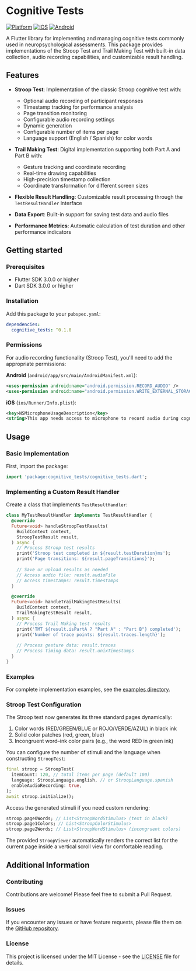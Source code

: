 # Cognitive Tests

[![Platform](https://img.shields.io/badge/platform-flutter-blue)](https://flutter.dev)
[![iOS](https://img.shields.io/badge/iOS-supported-green)](https://developer.apple.com/ios/)
[![Android](https://img.shields.io/badge/Android-supported-green)](https://developer.android.com/)

A Flutter library for implementing and managing cognitive tests commonly used in neuropsychological assessments. This package provides implementations of the Stroop Test and Trail Making Test with built-in data collection, audio recording capabilities, and customizable result handling.

## Features

- **Stroop Test**: Implementation of the classic Stroop cognitive test with:
  - Optional audio recording of participant responses
  - Timestamp tracking for performance analysis
  - Page transition monitoring
  - Configurable audio recording settings
  - Dynamic generation
  - Configurable number of items per page
  - Language support (English / Spanish) for color words

- **Trail Making Test**: Digital implementation supporting both Part A and Part B with:
  - Gesture tracking and coordinate recording
  - Real-time drawing capabilities
  - High-precision timestamp collection
  - Coordinate transformation for different screen sizes

- **Flexible Result Handling**: Customizable result processing through the `TestResultHandler` interface
- **Data Export**: Built-in support for saving test data and audio files
- **Performance Metrics**: Automatic calculation of test duration and other performance indicators

## Getting started

### Prerequisites

- Flutter SDK 3.0.0 or higher
- Dart SDK 3.0.0 or higher

### Installation

Add this package to your `pubspec.yaml`:

```yaml
dependencies:
  cognitive_tests: ^0.1.0
```

### Permissions

For audio recording functionality (Stroop Test), you'll need to add the appropriate permissions:

**Android** (`android/app/src/main/AndroidManifest.xml`):
```xml
<uses-permission android:name="android.permission.RECORD_AUDIO" />
<uses-permission android:name="android.permission.WRITE_EXTERNAL_STORAGE" />
```

**iOS** (`ios/Runner/Info.plist`):
```xml
<key>NSMicrophoneUsageDescription</key>
<string>This app needs access to microphone to record audio during cognitive tests.</string>
```

## Usage

### Basic Implementation

First, import the package:

```dart
import 'package:cognitive_tests/cognitive_tests.dart';
```

### Implementing a Custom Result Handler

Create a class that implements `TestResultHandler`:

```dart
class MyTestResultHandler implements TestResultHandler {
  @override
  Future<void> handleStroopTestResults(
    BuildContext context,
    StroopTestResult result,
  ) async {
    // Process Stroop test results
    print('Stroop test completed in ${result.testDuration}ms');
    print('Page transitions: ${result.pageTransitions}');
    
    // Save or upload results as needed
    // Access audio file: result.audioFile
    // Access timestamps: result.timestamps
  }

  @override
  Future<void> handleTrailMakingTestResults(
    BuildContext context,
    TrailMakingTestResult result,
  ) async {
    // Process Trail Making test results
    print('TMT ${result.isPartA ? "Part A" : "Part B"} completed');
    print('Number of trace points: ${result.traces.length}');
    
    // Process gesture data: result.traces
    // Process timing data: result.unixTimestamps
  }
}
```

### Examples

For complete implementation examples, see the [examples directory](example/).

### Stroop Test Configuration

The Stroop test now generates its three standard pages dynamically:

1. Color words (RED/GREEN/BLUE or ROJO/VERDE/AZUL) in black ink
2. Solid color patches (red, green, blue)
3. Incongruent word–ink color pairs (e.g., the word RED in green ink)

You can configure the number of stimuli and the language when constructing `StroopTest`:

```dart
final stroop = StroopTest(
  itemCount: 120, // total items per page (default 100)
  language: StroopLanguage.english, // or StroopLanguage.spanish
  enableAudioRecording: true,
);
await stroop.initialize();
```

Access the generated stimuli if you need custom rendering:

```dart
stroop.page0Words; // List<StroopWordStimulus> (text in black)
stroop.page1Colors; // List<StroopColorStimulus>
stroop.page2Words; // List<StroopWordStimulus> (incongruent colors)
```

The provided `StroopViewer` automatically renders the correct list for the current page inside a vertical scroll view for comfortable reading.


## Additional Information

### Contributing

Contributions are welcome! Please feel free to submit a Pull Request.

### Issues

If you encounter any issues or have feature requests, please file them on the [GitHub repository](https://github.com/dcajal/cognitive_tests/issues).

### License

This project is licensed under the MIT License - see the [LICENSE](LICENSE) file for details.